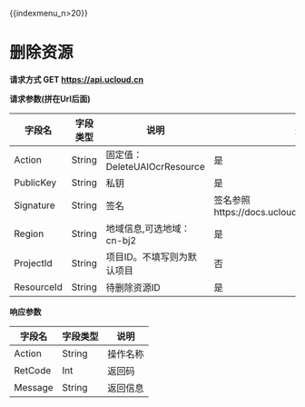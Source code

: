 {{indexmenu_n>20}}

# 删除资源

**请求方式 GET https://api.ucloud.cn**

**请求参数(拼在Url后面)**
	

| 字段名 | 字段类型 | 说明 | 是否必须 |
| ------ | -------- | ---- | -------- |
| Action | String | 固定值：DeleteUAIOcrResource | 是 |
| PublicKey | String | 私钥 | 是 |
| Signature | String | 签名 | 签名参照https://docs.ucloud.cn/api/summary/signature |
| Region | String | 地域信息,可选地域：cn-bj2 | 是 |
| ProjectId | String | 项目ID。不填写则为默认项目 | 否 |
| ResourceId | String | 待删除资源ID | 是 |

**响应参数**
	

| 字段名 | 字段类型 | 说明 |
| ------ | -------- | ---- |
| Action | String | 操作名称 |
| RetCode | Int | 返回码|
| Message | String | 返回信息 |